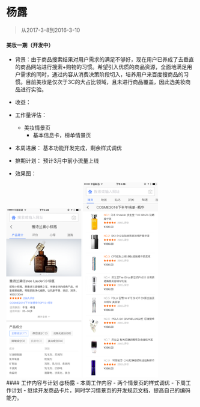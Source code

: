 # 杨露

> 从2017-3-8到2016-3-10

#### 美妆一期（开发中）

- 背景：由于商品搜索结果对用户需求的满足不够好，现在用户已养成了去垂直的商品网站进行搜索+购物的习惯。希望引入优质的商品资源，全面地满足用户需求的同时，通过内容从消费决策阶段切入，培养用户来百度搜商品的习惯。目前美妆是仅次于3C的大占比领域，且未进行商品覆盖，因此选美妆商品进行实验。

- 收益：

- 工作量评估：
    - 美妆情景页
        - 基本信息卡，榜单情景页
        

- 本周进展：
    基本功能开发完成，剩余样式调优

- 排期计划：
    预计3月中前小流量上线
- 效果图：
    
<div>
    <img src="img/yanglu09/1.png" width="200" />
    <img src="img/yanglu09/2.png" width="200" />
</div>
#### 工作内容与计划 @杨露
- 本周工作内容
    - 两个情景页的样式调优
- 下周工作计划
    - 继续开发商品卡片，同时学习情景页的开发规范文档，提高自己的编码能力。
